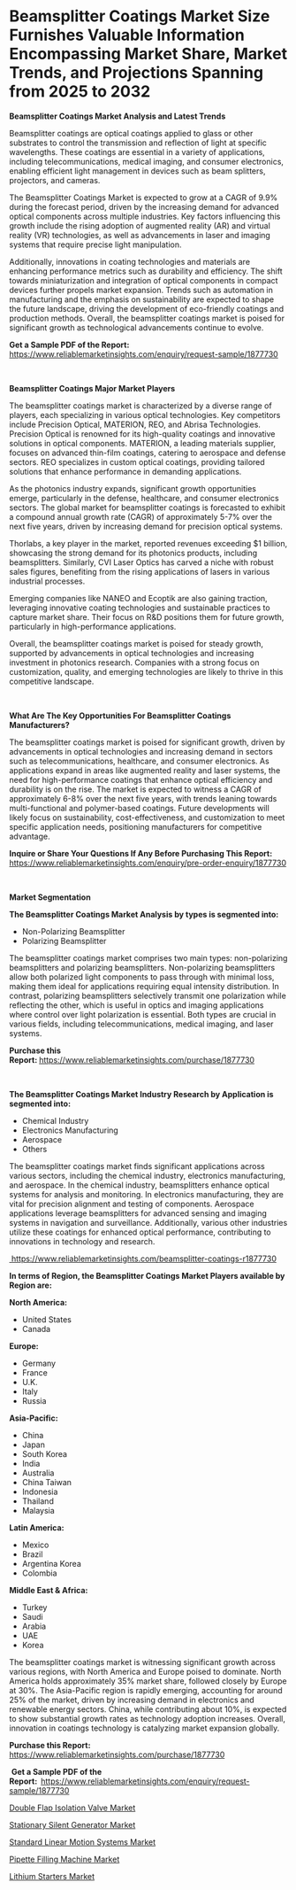 <p><h1>Beamsplitter Coatings Market Size Furnishes Valuable Information Encompassing Market Share, Market Trends, and Projections Spanning from 2025 to 2032</h1></p><p><strong>Beamsplitter Coatings Market Analysis and Latest Trends</strong></p>
<p><p>Beamsplitter coatings are optical coatings applied to glass or other substrates to control the transmission and reflection of light at specific wavelengths. These coatings are essential in a variety of applications, including telecommunications, medical imaging, and consumer electronics, enabling efficient light management in devices such as beam splitters, projectors, and cameras.</p><p>The Beamsplitter Coatings Market is expected to grow at a CAGR of 9.9% during the forecast period, driven by the increasing demand for advanced optical components across multiple industries. Key factors influencing this growth include the rising adoption of augmented reality (AR) and virtual reality (VR) technologies, as well as advancements in laser and imaging systems that require precise light manipulation. </p><p>Additionally, innovations in coating technologies and materials are enhancing performance metrics such as durability and efficiency. The shift towards miniaturization and integration of optical components in compact devices further propels market expansion. Trends such as automation in manufacturing and the emphasis on sustainability are expected to shape the future landscape, driving the development of eco-friendly coatings and production methods. Overall, the beamsplitter coatings market is poised for significant growth as technological advancements continue to evolve.</p></p>
<p><strong>Get a Sample PDF of the Report:&nbsp;</strong> <a href="https://www.reliablemarketinsights.com/enquiry/request-sample/1877730?utm_campaign=2956&utm_medium=2&utm_source=Github&utm_content=ia&utm_term=02042025&utm_id=beamsplitter-coatings">https://www.reliablemarketinsights.com/enquiry/request-sample/1877730</a></p>
<p>&nbsp;</p>
<p><strong>Beamsplitter Coatings Major Market Players</strong></p>
<p><p>The beamsplitter coatings market is characterized by a diverse range of players, each specializing in various optical technologies. Key competitors include Precision Optical, MATERION, REO, and Abrisa Technologies. Precision Optical is renowned for its high-quality coatings and innovative solutions in optical components. MATERION, a leading materials supplier, focuses on advanced thin-film coatings, catering to aerospace and defense sectors. REO specializes in custom optical coatings, providing tailored solutions that enhance performance in demanding applications.</p><p>As the photonics industry expands, significant growth opportunities emerge, particularly in the defense, healthcare, and consumer electronics sectors. The global market for beamsplitter coatings is forecasted to exhibit a compound annual growth rate (CAGR) of approximately 5-7% over the next five years, driven by increasing demand for precision optical systems.</p><p>Thorlabs, a key player in the market, reported revenues exceeding $1 billion, showcasing the strong demand for its photonics products, including beamsplitters. Similarly, CVI Laser Optics has carved a niche with robust sales figures, benefiting from the rising applications of lasers in various industrial processes.</p><p>Emerging companies like NANEO and Ecoptik are also gaining traction, leveraging innovative coating technologies and sustainable practices to capture market share. Their focus on R&D positions them for future growth, particularly in high-performance applications.</p><p>Overall, the beamsplitter coatings market is poised for steady growth, supported by advancements in optical technologies and increasing investment in photonics research. Companies with a strong focus on customization, quality, and emerging technologies are likely to thrive in this competitive landscape.</p></p>
<p>&nbsp;</p>
<p><strong>What Are The Key Opportunities For Beamsplitter Coatings Manufacturers?</strong></p>
<p><p>The beamsplitter coatings market is poised for significant growth, driven by advancements in optical technologies and increasing demand in sectors such as telecommunications, healthcare, and consumer electronics. As applications expand in areas like augmented reality and laser systems, the need for high-performance coatings that enhance optical efficiency and durability is on the rise. The market is expected to witness a CAGR of approximately 6-8% over the next five years, with trends leaning towards multi-functional and polymer-based coatings. Future developments will likely focus on sustainability, cost-effectiveness, and customization to meet specific application needs, positioning manufacturers for competitive advantage.</p></p>
<p><strong>Inquire or Share Your Questions If Any Before Purchasing This Report:</strong> <a href="https://www.reliablemarketinsights.com/enquiry/pre-order-enquiry/1877730?utm_campaign=2956&utm_medium=2&utm_source=Github&utm_content=ia&utm_term=02042025&utm_id=beamsplitter-coatings">https://www.reliablemarketinsights.com/enquiry/pre-order-enquiry/1877730</a></p>
<p>&nbsp;</p>
<p><strong>Market Segmentation</strong></p>
<p><strong>The Beamsplitter Coatings Market Analysis by types is segmented into:</strong></p>
<p><ul><li>Non-Polarizing Beamsplitter</li><li>Polarizing Beamsplitter</li></ul></p>
<p><p>The beamsplitter coatings market comprises two main types: non-polarizing beamsplitters and polarizing beamsplitters. Non-polarizing beamsplitters allow both polarized light components to pass through with minimal loss, making them ideal for applications requiring equal intensity distribution. In contrast, polarizing beamsplitters selectively transmit one polarization while reflecting the other, which is useful in optics and imaging applications where control over light polarization is essential. Both types are crucial in various fields, including telecommunications, medical imaging, and laser systems.</p></p>
<p><strong>Purchase this Report:&nbsp;</strong><a href="https://www.reliablemarketinsights.com/purchase/1877730?utm_campaign=2956&utm_medium=2&utm_source=Github&utm_content=ia&utm_term=02042025&utm_id=beamsplitter-coatings">https://www.reliablemarketinsights.com/purchase/1877730</a></p>
<p>&nbsp;</p>
<p><strong>The Beamsplitter Coatings Market Industry Research by Application is segmented into:</strong></p>
<p><ul><li>Chemical Industry</li><li>Electronics Manufacturing</li><li>Aerospace</li><li>Others</li></ul></p>
<p><p>The beamsplitter coatings market finds significant applications across various sectors, including the chemical industry, electronics manufacturing, and aerospace. In the chemical industry, beamsplitters enhance optical systems for analysis and monitoring. In electronics manufacturing, they are vital for precision alignment and testing of components. Aerospace applications leverage beamsplitters for advanced sensing and imaging systems in navigation and surveillance. Additionally, various other industries utilize these coatings for enhanced optical performance, contributing to innovations in technology and research.</p></p>
<p><a href="https://www.reliablemarketinsights.com/beamsplitter-coatings-r1877730?utm_campaign=2956&utm_medium=2&utm_source=Github&utm_content=ia&utm_term=02042025&utm_id=beamsplitter-coatings">&nbsp;https://www.reliablemarketinsights.com/beamsplitter-coatings-r1877730</a></p>
<p><strong>In terms of Region, the Beamsplitter Coatings Market Players available by Region are:</strong></p>
<p>
    <p> <strong> North America: </strong>
        <ul>
            <li>United States</li>
            <li>Canada</li>
        </ul>
        </p> 
    <p> <strong> Europe: </strong>
        <ul>
            <li>Germany</li>
            <li>France</li>
            <li>U.K.</li>
            <li>Italy</li>
            <li>Russia</li>
        </ul>
        </p> 
    <p> <strong> Asia-Pacific: </strong>
        <ul>
            <li>China</li>
            <li>Japan</li>
            <li>South Korea</li>
            <li>India</li>
            <li>Australia</li>
            <li>China Taiwan</li>
            <li>Indonesia</li>
            <li>Thailand</li>
            <li>Malaysia</li>
        </ul>
        </p> 
    <p> <strong> Latin America: </strong>
        <ul>
            <li>Mexico</li>
            <li>Brazil</li>
            <li>Argentina Korea</li>
            <li>Colombia</li>
        </ul>
        </p> 
    <p> <strong> Middle East & Africa: </strong>
        <ul>
            <li>Turkey</li>
            <li>Saudi</li>
            <li>Arabia</li>
            <li>UAE</li>
            <li>Korea</li>
        </ul>
    </p>
    </p>
<p><p>The beamsplitter coatings market is witnessing significant growth across various regions, with North America and Europe poised to dominate. North America holds approximately 35% market share, followed closely by Europe at 30%. The Asia-Pacific region is rapidly emerging, accounting for around 25% of the market, driven by increasing demand in electronics and renewable energy sectors. China, while contributing about 10%, is expected to show substantial growth rates as technology adoption increases. Overall, innovation in coatings technology is catalyzing market expansion globally.</p></p>
<p><strong>Purchase this Report: </strong><a href="https://www.reliablemarketinsights.com/purchase/1877730?utm_campaign=2956&utm_medium=2&utm_source=Github&utm_content=ia&utm_term=02042025&utm_id=beamsplitter-coatings">https://www.reliablemarketinsights.com/purchase/1877730</a></p>
<p>&nbsp;<strong>Get a Sample PDF of the Report:&nbsp;&nbsp;</strong><a href="https://www.reliablemarketinsights.com/enquiry/request-sample/1877730?utm_campaign=2956&utm_medium=2&utm_source=Github&utm_content=ia&utm_term=02042025&utm_id=beamsplitter-coatings">https://www.reliablemarketinsights.com/enquiry/request-sample/1877730</a></p>
<p><strong></strong></p>
<p><p><a href="https://www.linkedin.com/pulse/global-double-flap-isolation-valve-market-scope-its-rapid-ova8f?utm_campaign=2956&utm_medium=2&utm_source=Github&utm_content=ia&utm_term=02042025&utm_id=beamsplitter-coatings">Double Flap Isolation Valve Market</a></p><p><a href="https://www.linkedin.com/pulse/comprehensive-study-stationary-silent-generator-market-6jygf?utm_campaign=2956&utm_medium=2&utm_source=Github&utm_content=ia&utm_term=02042025&utm_id=beamsplitter-coatings">Stationary Silent Generator Market</a></p><p><a href="https://www.linkedin.com/pulse/standard-linear-motion-systems-market-analysis-report-key-growth-us9kf?utm_campaign=2956&utm_medium=2&utm_source=Github&utm_content=ia&utm_term=02042025&utm_id=beamsplitter-coatings">Standard Linear Motion Systems Market</a></p><p><a href="https://www.linkedin.com/pulse/whats-propelling-pipette-filling-machine-markets-growth-lwuaf?utm_campaign=2956&utm_medium=2&utm_source=Github&utm_content=ia&utm_term=02042025&utm_id=beamsplitter-coatings">Pipette Filling Machine Market</a></p><p><a href="https://www.linkedin.com/pulse/lithium-starters-market-outlook-complete-industry-analysis-brryc?utm_campaign=2956&utm_medium=2&utm_source=Github&utm_content=ia&utm_term=02042025&utm_id=beamsplitter-coatings">Lithium Starters Market</a></p></p>